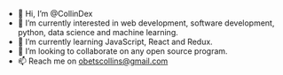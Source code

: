 - 👋 Hi, I’m @CollinDex
- 👀 I’m currently interested in web development, software development, python, data science and machine learning.
- 🌱 I’m currently learning  JavaScript, React and Redux.
- 💞️ I’m looking to collaborate on any open source program.
- 📫 Reach me on obetscollins@gmail.com

<!---
CollinDex/CollinDex is a ✨ special ✨ repository because its `README.md` (this file) appears on your GitHub profile.
You can click the Preview link to take a look at your changes.
--->
